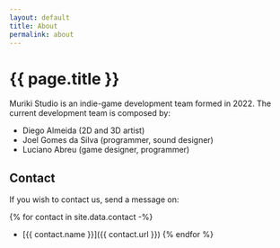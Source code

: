 ```yaml
---
layout: default
title: About
permalink: about
---
```


# {{ page.title }}

Muriki Studio is an indie-game development team formed in 2022.
The current development team is composed by:

- Diego Almeida (2D and 3D artist)
- Joel Gomes da Silva (programmer, sound designer)
- Luciano Abreu (game designer, programmer)

## Contact

If you wish to contact us, send a message on:

{% for contact in site.data.contact -%}
- [{{ contact.name }}]({{ contact.url }})
{% endfor %}
